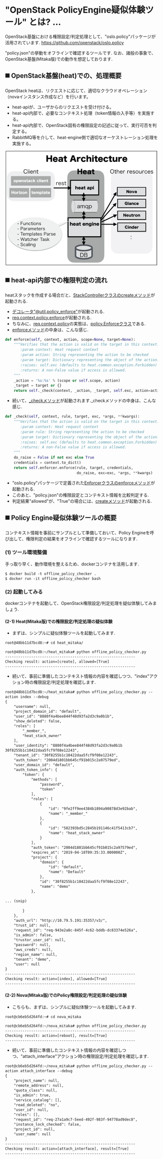 # "OpenStack PolicyEngine疑似体験ツール" とは? ...
OpenStack基盤における権限設定/判定処理として、"oslo.policy"パッケージが活用されています.
https://github.com/openstack/oslo.policy

"policy.json"の挙動をオフラインで確認するツールです.
なお、諸般の事象で、OpenStack基盤(Mitaka版)での動作を想定しております.

## ◼️ OpenStack基盤(heat)での、処理概要
OpenStack heatは、リクエストに応じて、適切なクラウドオペレーション（novaインスタンス作成など）を行います。

- heat-apiが、ユーザからのリクエストを受け付ける。
- heat-api内部で、必要なコンテキスト処理（token情報の入手等）を実施する。
- heat-api内部で、OpenStack固有の権限設定の記述に従って、実行可否を判定する。
- RabbitMQ等を介して、heat-engine側で適切なオーケストレーション処理を実施する。

![scope](images/Heat_architecture.png)

## ◼️ heat-api内部での権限判定の流れ
heatスタックを作成する場合だと、[StackControllerクラスのcreateメソッド](https://github.com/openstack/heat/blob/mitaka-eol/heat/api/openstack/v1/stacks.py#L382-L401)が起動される.

- [デコレータ"@util.policy_enforce"](https://github.com/openstack/heat/blob/mitaka-eol/heat/api/openstack/v1/util.py#L21-L40)が起動される.
- [req.context.policy.enforce](https://github.com/openstack/heat/blob/mitaka-eol/heat/api/openstack/v1/util.py#L33-L35)が起動される.
- ちなみに、[req.context.policy](https://github.com/openstack/heat/blob/mitaka-eol/heat/common/context.py#L104)の実態は、[policy.Enforceクラス](https://github.com/openstack/heat/blob/mitaka-eol/heat/common/policy.py#L35-L88)である.
- [enforceメソッド](https://github.com/openstack/heat/blob/mitaka-eol/heat/common/policy.py#L69-L80)の中身は、こんな感じ.
```python
def enforce(self, context, action, scope=None, target=None):
    """Verifies that the action is valid on the target in this context.
       :param context: Heat request context
       :param action: String representing the action to be checked
       :param target: Dictionary representing the object of the action.
       :raises: self.exc (defaults to heat.common.exception.Forbidden)
       :returns: A non-False value if access is allowed.
    """
    _action = '%s:%s' % (scope or self.scope, action)
    _target = target or {}
    return self._check(context, _action, _target, self.exc, action=action)
```
- 続いて、[_checkメソッド](https://github.com/openstack/heat/blob/mitaka-eol/heat/api/openstack/v1/util.py#L33-L35)が起動されます._checkメソッドの中身は、こんな感じ.
```python
def _check(self, context, rule, target, exc, *args, **kwargs):
    """Verifies that the action is valid on the target in this context.
       :param context: Heat request context
       :param rule: String representing the action to be checked
       :param target: Dictionary representing the object of the action.
       :raises: self.exc (defaults to heat.common.exception.Forbidden)
       :returns: A non-False value if access is allowed.
    """
    do_raise = False if not exc else True
    credentials = context.to_dict()
    return self.enforcer.enforce(rule, target, credentials,
                                 do_raise, exc=exc, *args, **kwargs)
```
- "oslo.policy"パッケージで定義された[Enforcerクラスのenforceメソッド](https://github.com/openstack/oslo.policy/blob/mitaka-eol/oslo_policy/policy.py#L515-L564)が起動される.
- このあと、"policy.json"の権限設定とコンテキスト情報を比較判定する.
- 判定結果"allowed"が、"True"の場合には、[createメソッド](https://github.com/openstack/heat/blob/mitaka-eol/heat/api/openstack/v1/util.py#L33-L38)が起動される.

## ◼️ Policy Engine疑似体験ツールの概要
コンテキスト情報を事前にサンプルとして準備しておいて、Policy Engineを呼び出して、権限判定の結果をオフラインで確認するツールになります.


### (1) ツール環境整備
手っ取り早く、動作環境を整えるため、dockerコンテナを活用します.
```
$ docker build -t offline_policy_checker .
$ docker run -it offline_policy_checker bash
```

### (2) 起動してみる
dockerコンテナを起動して、OpenStack権限設定/判定処理を疑似体験してみましょう.

#### (2-1) Heat(Mitaka版)での権限設定/判定処理の疑似体験
- まずは、シンプルに疑似体験ツールを起動してみます.

```
root@48bb11d7bcd8:~# cd heat_mitaka/
```
```
root@48bb11d7bcd8:~/heat_mitaka# python offline_policy_checker.py
------------------------------------------------------------
Checking result: action=[create], allowed=[True]
------------------------------------------------------------
```
- 続いて、事前に準備したコンテキスト情報の内容を確認しつつ、"index"アクション時の権限設定/判定処理を確認します.

```
root@48bb11d7bcd8:~/heat_mitaka# python offline_policy_checker.py --action index --debug
{
    "username": null,
    "project_domain_id": "default",
    "user_id": "8880f4a4bee844f48d93fa2d3c9a0b1b",
    "show_deleted": false,
    "roles": [
        "_member_",
        "heat_stack_owner"
    ],
    "user_identity": "8880f4a4bee844f48d93fa2d3c9a0b1b 30f8255b1c10422daa5fcf9f08e12243",
    "tenant_id": "30f8255b1c10422daa5fcf9f08e12243",
    "auth_token": "2004d1801bb645cf91b015c2a97579ed",
    "user_domain_id": "default",
    "auth_token_info": {
        "token": {
            "methods": [
                "password",
                "token"
            ],
            "roles": [
                {
                    "id": "9fe2ff9ee4384b1894a90878d3e92bab",
                    "name": "_member_"
                },
                {
                    "id": "502393bd5c2845b191146c41f5413cb7",
                    "name": "heat_stack_owner"
                }
            ],
            "auth_token": "2004d1801bb645cf91b015c2a97579ed",
            "expires_at": "2019-04-18T09:35:33.000000Z",
            "project": {
                "domain": {
                    "id": "default",
                    "name": "Default"
                },
                "id": "30f8255b1c10422daa5fcf9f08e12243",
                "name": "demo"
            },

... (snip)

        }
    },
    "auth_url": "http://10.79.5.191:35357/v3/",
    "trust_id": null,
    "request_id": "req-943e2a8c-845f-4c62-bddb-dc83374e526a",
    "is_admin": false,
    "trustor_user_id": null,
    "password": null,
    "aws_creds": null,
    "region_name": null,
    "tenant": "demo",
    "user": null
}
------------------------------------------------------------
Checking result: action=[index], allowed=[True]
------------------------------------------------------------
```

#### (2-2) Nova(Mitaka版)でのPolicy権限設定/判定処理の疑似体験

- こちらも、まずは、シンプルに疑似体験ツールを起動してみます.

```
root@cb6eb5d264fd:~# cd nova_mitaka
```
```
root@cb6eb5d264fd:~/nova_mitaka# python offline_policy_checker.py
------------------------------------------------------------
Checking result: action=[reboot], result=[True]
------------------------------------------------------------
```
- 続いて、事前に準備したコンテキスト情報の内容を確認しつつ、"attach_interface"アクション時の権限設定/判定処理を確認します.

```
root@cb6eb5d264fd:~/nova_mitaka# python offline_policy_checker.py --action attach_interface --debug
{
    "project_name": null,
    "remote_address": null,
    "quota_class": null,
    "is_admin": true,
    "service_catalog": [],
    "read_deleted": "no",
    "user_id": null,
    "roles": [],
    "request_id": "req-27a1a9c7-5eed-492f-983f-94778ad9dec8",
    "instance_lock_checked": false,
    "project_id": null,
    "user_name": null
}
------------------------------------------------------------
Checking result: action=[attach_interface], result=[True]
------------------------------------------------------------
```

